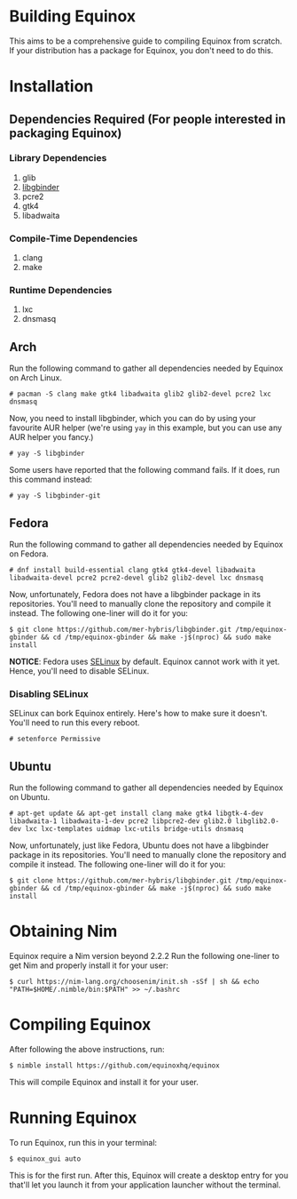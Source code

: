 # Building Equinox
This aims to be a comprehensive guide to compiling Equinox from scratch. If your distribution has a package for Equinox, you don't need to do this.

# Installation
## Dependencies Required (For people interested in packaging Equinox)
### Library Dependencies
1. glib
2. [libgbinder](https://github.com/mer-hybris/libgbinder)
3. pcre2
4. gtk4
5. libadwaita

### Compile-Time Dependencies
1. clang
2. make

### Runtime Dependencies
1. lxc
2. dnsmasq

## Arch
Run the following command to gather all dependencies needed by Equinox on Arch Linux.
```
# pacman -S clang make gtk4 libadwaita glib2 glib2-devel pcre2 lxc dnsmasq
```
Now, you need to install libgbinder, which you can do by using your favourite AUR helper (we're using `yay` in this example, but you can use any AUR helper you fancy.)

```
# yay -S libgbinder
```

Some users have reported that the following command fails. If it does, run this command instead:

```
# yay -S libgbinder-git
```

## Fedora
Run the following command to gather all dependencies needed by Equinox on Fedora.
```
# dnf install build-essential clang gtk4 gtk4-devel libadwaita libadwaita-devel pcre2 pcre2-devel glib2 glib2-devel lxc dnsmasq
```

Now, unfortunately, Fedora does not have a libgbinder package in its repositories. You'll need to manually clone the repository and compile it instead. 
The following one-liner will do it for you:
```
$ git clone https://github.com/mer-hybris/libgbinder.git /tmp/equinox-gbinder && cd /tmp/equinox-gbinder && make -j$(nproc) && sudo make install
```

**NOTICE**: Fedora uses [SELinux](https://en.wikipedia.org/wiki/Security-Enhanced_Linux) by default. Equinox cannot work with it yet. Hence, you'll need to disable SELinux.

### Disabling SELinux
SELinux can bork Equinox entirely. Here's how to make sure it doesn't.
You'll need to run this every reboot.
```
# setenforce Permissive
```

## Ubuntu
Run the following command to gather all dependencies needed by Equinox on Ubuntu.
```
# apt-get update && apt-get install clang make gtk4 libgtk-4-dev libadwaita-1 libadwaita-1-dev pcre2 libpcre2-dev glib2.0 libglib2.0-dev lxc lxc-templates uidmap lxc-utils bridge-utils dnsmasq
```

Now, unfortunately, just like Fedora, Ubuntu does not have a libgbinder package in its repositories. You'll need to manually clone the repository and compile it instead.
The following one-liner will do it for you:
```
$ git clone https://github.com/mer-hybris/libgbinder.git /tmp/equinox-gbinder && cd /tmp/equinox-gbinder && make -j$(nproc) && sudo make install
```

# Obtaining Nim
Equinox require a Nim version beyond 2.2.2
Run the following one-liner to get Nim and properly install it for your user:
```
$ curl https://nim-lang.org/choosenim/init.sh -sSf | sh && echo "PATH=$HOME/.nimble/bin:$PATH" >> ~/.bashrc
```

# Compiling Equinox
After following the above instructions, run:
```
$ nimble install https://github.com/equinoxhq/equinox
```
This will compile Equinox and install it for your user.

# Running Equinox
To run Equinox, run this in your terminal:
```
$ equinox_gui auto
```
This is for the first run. After this, Equinox will create a desktop entry for you that'll let you launch it from your application launcher without the terminal.
